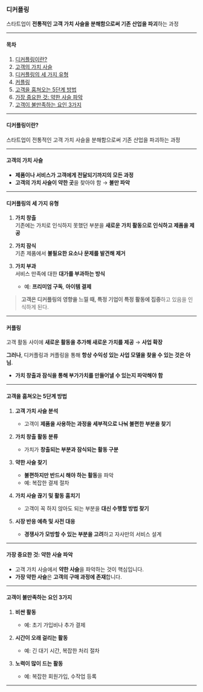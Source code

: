 ### **디커플링**  
스타트업이 **전통적인 고객 가치 사슬을 분해함으로써 기존 산업을 파괴**하는 과정  

---

#### **목차**  
1. [디커플링이란?](#디커플링이란)  
2. [고객의 가치 사슬](#고객의-가치-사슬)  
3. [디커플링의 세 가지 유형](#디커플링의-세-가지-유형)  
4. [커플링](#커플링)  
5. [고객을 훔쳐오는 5단계 방법](#고객을-훔쳐오는-5단계-방법)  
6. [가장 중요한 것: 약한 사슬 파악](#가장-중요한-것:-약한-사슬-파악)  
7. [고객이 불만족하는 요인 3가지](#고객이-불만족하는-요인-3가지) 

---

#### **디커플링이란?**  
스타트업이 전통적인 고객 가치 사슬을 분해함으로써 기존 산업을 파괴하는 과정  

---

#### **고객의 가치 사슬**  
- **제품이나 서비스가 고객에게 전달되기까지의 모든 과정**  
- **고객의 가치 사슬이 약한 곳**을 찾아야 함 → **불만 파악**  

---

#### **디커플링의 세 가지 유형**  
1. **가치 창출**  
   기존에는 가치로 인식하지 못했던 부분을 **새로운 가치 활동으로 인식하고 제품을 제공**  

2. **가치 잠식**  
   기존 제품에서 **불필요한 요소나 문제를 발견해 제거**  

3. **가치 부과**  
   서비스 만족에 대한 **대가를 부과하는 방식**  
   - 예: **프리미엄 구독**, **아이템 결제**  

> **고객은 디커플링의 영향을 느낄 때, 특정 기업이 특정 활동에 집중**하고 있음을 인식하게 된다.

---

#### **커플링**  
고객 활동 사이에 **새로운 활동을 추가해 새로운 가치를 제공** → **사업 확장**  

**그러나**, 디커플링과 커플링을 통해 **항상 수익성 있는 사업 모델을 찾을 수 있는 것은 아님**.  
- **가치 창출과 잠식을 통해 부가가치를 만들어낼 수 있는지 파악해야 함**  

---

#### **고객을 훔쳐오는 5단계 방법**  
1. **고객 가치 사슬 분석**  
   - 고객이 **제품을 사용하는 과정을 세부적으로 나눠 불편한 부분을 찾기**

2. **가치 창출 활동 분류**  
   - 가치가 **창출되는 부분과 잠식되는 활동 구분**  

3. **약한 사슬 찾기**  
   - **불편하지만 반드시 해야 하는 활동**을 파악  
   - 예: 복잡한 결제 절차  

4. **가치 사슬 끊기 및 활동 훔치기**  
   - 고객이 꼭 하지 않아도 되는 부분을 **대신 수행할 방법 찾기**  

5. **시장 반응 예측 및 사전 대응**  
   - **경쟁사가 모방할 수 있는 부분을 고려**하고 자사만의 서비스 설계  

---

#### **가장 중요한 것: 약한 사슬 파악**  
- 고객 가치 사슬에서 **약한 사슬**을 파악하는 것이 핵심입니다.  
- **가장 약한 사슬**은 **고객의 구매 과정에 존재**합니다.  

---

#### **고객이 불만족하는 요인 3가지**  
1. **비싼 활동**  
   - 예: 초기 가입비나 추가 결제  

2. **시간이 오래 걸리는 활동**  
   - 예: 긴 대기 시간, 복잡한 처리 절차  

3. **노력이 많이 드는 활동**  
   - 예: 복잡한 회원가입, 수작업 등록  

---